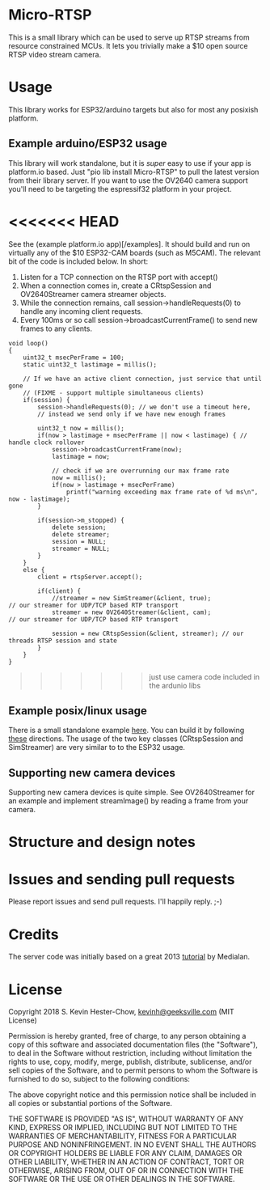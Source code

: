 # Micro-RTSP

This is a small library which can be used to serve up RTSP streams from
resource constrained MCUs.  It lets you trivially make a $10 open source
RTSP video stream camera.

# Usage

This library works for ESP32/arduino targets but also for most any posixish platform.

## Example arduino/ESP32 usage

This library will work standalone, but it is _super_ easy to use if your app is platform.io based.
Just "pio lib install Micro-RTSP" to pull the latest version from their library server.  If you want to use the OV2640
camera support you'll need to be targeting the espressif32 platform in your project.

<<<<<<< HEAD
=======
See the (example platform.io app)[/examples].  It should build and run on virtually any of the $10
ESP32-CAM boards (such as M5CAM).  The relevant bit of the code is included below.  In short:
1. Listen for a TCP connection on the RTSP port with accept()
2. When a connection comes in, create a CRtspSession and OV2640Streamer camera streamer objects.
3. While the connection remains, call session->handleRequests(0) to handle any incoming client requests.
4. Every 100ms or so call session->broadcastCurrentFrame() to send new frames to any clients.

```
void loop()
{
    uint32_t msecPerFrame = 100;
    static uint32_t lastimage = millis();

    // If we have an active client connection, just service that until gone
    // (FIXME - support multiple simultaneous clients)
    if(session) {
        session->handleRequests(0); // we don't use a timeout here,
        // instead we send only if we have new enough frames

        uint32_t now = millis();
        if(now > lastimage + msecPerFrame || now < lastimage) { // handle clock rollover
            session->broadcastCurrentFrame(now);
            lastimage = now;

            // check if we are overrunning our max frame rate
            now = millis();
            if(now > lastimage + msecPerFrame)
                printf("warning exceeding max frame rate of %d ms\n", now - lastimage);
        }

        if(session->m_stopped) {
            delete session;
            delete streamer;
            session = NULL;
            streamer = NULL;
        }
    }
    else {
        client = rtspServer.accept();

        if(client) {
            //streamer = new SimStreamer(&client, true);             // our streamer for UDP/TCP based RTP transport
            streamer = new OV2640Streamer(&client, cam);             // our streamer for UDP/TCP based RTP transport

            session = new CRtspSession(&client, streamer); // our threads RTSP session and state
        }
    }
}
```
>>>>>>> just use camera code included in the ardunio libs
## Example posix/linux usage

There is a small standalone example [here](/test/RTSPTestServer.cpp).  You can build it by following [these](/test/README.md) directions.  The usage of the two key classes (CRtspSession and SimStreamer) are very similar to to the ESP32 usage.

## Supporting new camera devices

Supporting new camera devices is quite simple.  See OV2640Streamer for an example and implement streamImage()
by reading a frame from your camera.

# Structure and design notes

# Issues and sending pull requests

Please report issues and send pull requests.  I'll happily reply. ;-)

# Credits

The server code was initially based on a great 2013 [tutorial](https://www.medialan.de/usecase0001.html) by Medialan.

# License

Copyright 2018 S. Kevin Hester-Chow, kevinh@geeksville.com (MIT License)

Permission is hereby granted, free of charge, to any person obtaining a copy of this software and associated documentation files (the "Software"), to deal in the Software without restriction, including without limitation the rights to use, copy, modify, merge, publish, distribute, sublicense, and/or sell copies of the Software, and to permit persons to whom the Software is furnished to do so, subject to the following conditions:

The above copyright notice and this permission notice shall be included in all copies or substantial portions of the Software.

THE SOFTWARE IS PROVIDED "AS IS", WITHOUT WARRANTY OF ANY KIND, EXPRESS OR IMPLIED, INCLUDING BUT NOT LIMITED TO THE WARRANTIES OF MERCHANTABILITY, FITNESS FOR A PARTICULAR PURPOSE AND NONINFRINGEMENT. IN NO EVENT SHALL THE AUTHORS OR COPYRIGHT HOLDERS BE LIABLE FOR ANY CLAIM, DAMAGES OR OTHER LIABILITY, WHETHER IN AN ACTION OF CONTRACT, TORT OR OTHERWISE, ARISING FROM, OUT OF OR IN CONNECTION WITH THE SOFTWARE OR THE USE OR OTHER DEALINGS IN THE SOFTWARE.
